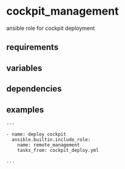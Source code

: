 # cockpit_management
ansible role for cockpit deployment

## requirements

## variables

## dependencies

## examples
```
---

- name: deploy cockpit
  ansible.builtin.include_role:
    name: remote_management
    tasks_from: cockpit_deploy.yml

...
```
